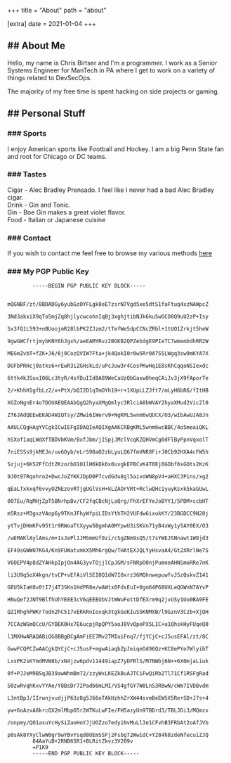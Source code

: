 +++
title = "About"
path = "about"

[extra]
date = 2021-01-04
+++

## ## About Me

Hello, my name is Chris Birtser and I'm a programmer. I work as a Senior Systems Engineer for ManTech in PA where I get to work on a variety of things related to DevSecOps. 

The majority of my free time is spent hacking on side projects or gaming. 

## ## Personal Stuff 

### ### Sports
I enjoy American sports like Football and Hockey. I am a big Penn State fan and root for Chicago or DC teams. 

### ### Tastes
Cigar -  Alec Bradley Prensado. I feel like I never had a bad Alec Bradley cigar.  
Drink -  Gin and Tonic.  
Gin   -  Boe Gin makes a great violet flavor.  
Food  -  Italian or Japanese cuisine   

### ### Contact 

If you wish to contact me feel free to browse my various methods [here](www.chris.website/contact)

### ### My PGP Public Key

```
        -----BEGIN PGP PUBLIC KEY BLOCK-----

        mQGNBF/zt/8BDADGy6yubGzOYFLgk8eE7zsrN7Vgd5xe5dtS1faFtuq4xzNAWpcZ
        3Nd3akxiX9qTo5mjZq8hjlycwcohnIqBj3xghjtibNJk6ku5wOCO8Q9uU2zP+Isy
        Sx3fQ1L593+nBUoojmR28lbPK2ZJzm2/tTefWe5dpCCNcZRbl+1tUO1Zrkjt5heW
        9gwGWCfrtjmybKNY6hJgxh/aeEAMYRvz2BGKB2QPZebdgE9PIeTC7wmembdhRR2W
        MEGmZvbT+fZK+J6/6j9CozQVIW7Fta+jk4QokI0r0w5Rr0A7SSLWgq3sw9mKYA7X
        DUFbPRHcj0atks6+rEwR3iZGHskLd/uPcJuw3r4CosPKwHq1E8sKhCqqoNSIexdc
        6ttk4kJSux106Lc3tyR/4sfDuIId8A89WeCaUzQbGaxwOheqCAiJv3jX9fAporTe
        2/+KhhH1gfbLz2/x+PtX/bQI2D1qTmOYh19+r+1XUpLLZJft7/mLyH6bR6/fItHB
        XGZoNgnEr4o7DOUAEQEAAbQgQ2hyaXMgQmlyc3RlciA8bWVAY2hyaXMud2Vic2l0
        ZT6JAdQEEwEKAD4WIQTsy/ZMwi6IWerv9+NgKML5wnm6wQUCX/O3/wIbAwUJA8Jn
        AAULCQgHAgYVCgkICwIEFgIDAQIeAQIXgAAKCRBgKML5wnm6wcBBC/4o5meaiQKL
        hSXof1aqLWdXfTBDVbKVm/BxfJbm/jISpjJMclVcqKZQHVmCg0dFlByPpnVqxolT
        7niESSs9jkMEJe/uv6Oyb/eLrS98aO2zbLyuLQ67fmVNR8Fi+J0Cb92HXA4cFW5h
        Szjuj+6KS2FfCdtZKzorbO1O1lH6kDk6x0uvgkEFBCvK4T0Ej0GObf6sGOts2KzK
        9JOt97Rqohro2+DwcJoZYKKJDpD0P7cvdGdu8gl5aivoWN8pV4+aHXC3Pins/xg2
        qEaLTxkxqf6vvyOZNEzovRTjgUGlVsH+kLZAOrVRt+RclwQHc1yuyKsxk5kaGUwL
        007Eu/RqMHjZpT5BNrhpBv/CF2fqCBcNjLaQrg/FhXrEFYeJoBYY1/5PDM+ccbHT
        m5Rsz+M3gxzVAop6y9TKnJFhyWfpiLIDsYthTH2VUFdw6ixukKY/23BGDCC9N20j
        ytTvjDHmKFv95t1r9RWoaTtXyyw5BgmhA0MYpwU3iSKVn71yB4xWy1y5AY0EX/O3
        /wEMAKlAylAms/m+1sJePl1JMSmmUf0zi/cSgZNm9sQ5/t7sYWEJSNnawt1W8jd3
        EF49sGWW07KG4/Kn9FUWatvmkX5Mh6rgQw/THAtEXJQLYyHsvaA4/Gt2XRrlNe7S
        V6OEPV4p8dZYAHkpIpjOn4AG3yvTOjjlCpJGM/sFNRpO0njPumneAHNSmoRRe7nK
        li3U9q5oX4kgn/tvCP+vEfAiVlSEI0Q1dW7I0xrz36MQhnwepuwfvJSzQskvZ141
        GEU5kIaK0v0tI7j4T3SKn1HdPR8e/wAWtx0FdsEuI+0gm64P68UXLeQGWnN7AYvP
        HNuQef2JNT9BlfhUhYE8E3cV6qEEEUbVJtWWuFottDfEXrm9q2jvUSy1Uo0BA9FE
        QZIRhghPWKr7odn2hC517vERkRnIoxqk3tgkGoKIuS5KNMXB/l9GznV3Czb+XjQH
        7CCAzWGmQCcU/GYBEK0Hx7E6ucpjRpQPY5aoJ8VvQpePX5LIC+u1QhskHyFUqeQ0
        l1MXHwARAQABiQG8BBgBCgAmFiEE7Mv2TMIuiFnq7/fjYCjC+cJ5usEFAl/zt/8C
        GwwFCQPCZwAACgkQYCjC+cJ5usF+mgwAiaqbZpJeiqeOd96Qz+KC8ePYo7WlyibT
        LxxPK2sKYmdMVW8b/xN4jzw6pdv11449iapZ7yDFRlS/M7NWbj6N++6X0mjaLiuk
        9f+PJJeM9BSqJB39awWhmBm72/zzyWxLKEZkBuAJTCiFwQiRb2Tl71Cf1RSFgRad
        S0zwRvqhKxvYYAe/Y8BsDr72Padb6mLMI/V54gfGY7W0LnS3R8wN/cWm7IVDBvdm
        L3ntBpJ/IIrwnjvudjjP63z8g5J66oTAkHzhhZrXW44svmBeEW5X5Re+SD+J7s+4
        yw+6oAzvA8krcQX2mlMbpO5r2WTKuLwFIe/FH5azyUn9TBDrd3/TBLJDi3/MQmzx
        /onpmy/QO1asuYcHySiZaoHoYJjUOZzo7edyiNvMuLl3e1CFvhB3FRbAt2oAfJVb
        p0sAk8YXyClwW0gr9wYBvYsqd8OEmSSFj2Fsbg72WwidC+Y284h8zdeNfecuiZJQ
        84AaYuB+2RNB65R1+BLRitZkvz3V209v
        =P1K9
        -----END PGP PUBLIC KEY BLOCK-----
```
